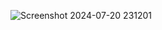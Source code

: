 ![Screenshot 2024-07-20 231201](https://github.com/user-attachments/assets/a17723ad-b658-43d3-ab44-db46847acab7)
